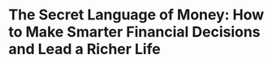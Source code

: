 # The Secret Language of Money: How to Make Smarter Financial Decisions and Lead a Richer Life

## 

